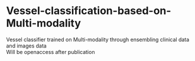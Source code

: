 # Vessel-classification-based-on-Multi-modality
Vessel classifier trained on Multi-modality through ensembling clinical data and images data  
Will be openaccess after publication  

